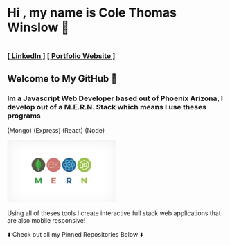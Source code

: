 # <h1> Hi , my name is Cole Thomas Winslow 🚀<h1/>
    
### <a href="https://www.linkedin.com/in/cole-winslow-8a2a0b206/">[ LinkedIn ]</a>  <a href="https://www.linkedin.com/in/cole-winslow-8a2a0b206/">[ Portfolio Website ]</a>

    
## Welcome to My GitHub 👾
<h3>Im a Javascript Web Developer based out of Phoenix Arizona, I develop out of a M.E.R.N. Stack which means I use theses programs</h3>

(Mongo) (Express) (React) (Node)

<img src="Mern.jpeg" alt="M.E.R.N" width="250"/>




<p>Using all of theses tools I create interactive full stack web applications that are also mobile responsive!</p>

<p>⬇️ Check out all my Pinned Repositories Below ⬇️</p>
